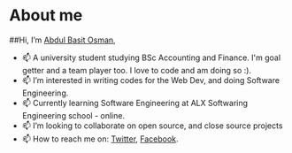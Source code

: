 # About me
##Hi, I’m [Abdul Basit Osman](@abdulbasitosman),
- 📫 A university student studying BSc Accounting and Finance. I'm goal getter and a team player too. I love to code and am doing so :).
- 📫 I’m interested in writing codes for the Web Dev, and doing Software Engineering.
- 📫 Currently learning Software Engineering at ALX Softwaring Engineering school - online.
- 📫 I’m looking to collaborate on open source, and close source projects
- 📫 How to reach me on: [Twitter](https://twitter.com/_basit19?t=nibog8YhZCPCblxlOa0Nkw&s=09), [Facebook](https://web.facebook.com/profile.php?id=100008633741154).

<!---
abdulbasitosman/abdulbasitosman is a ✨ special ✨ repository because its `README.md` (this file) appears on your GitHub profile.
You can click the Preview link to take a look at your changes.
--->
